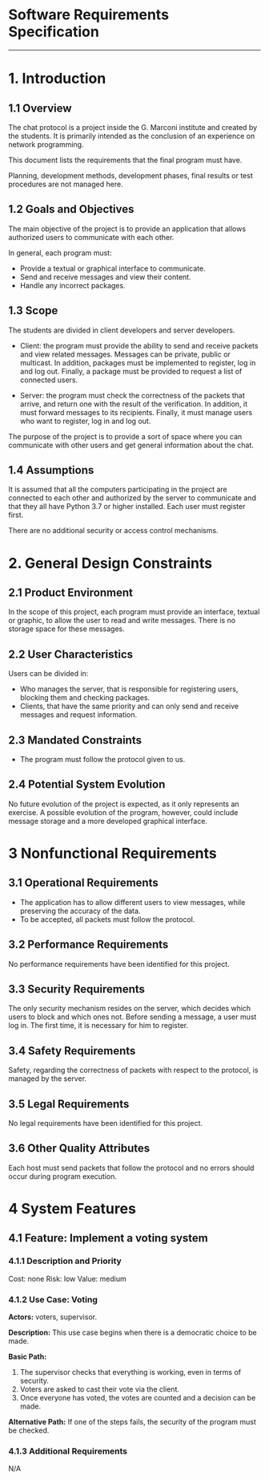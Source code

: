 # Software Requirements Specification
---
# 1. Introduction

## 1.1 Overview
The chat protocol is a project inside the G. Marconi institute and created by the students.
It is primarily intended as the conclusion of an experience on network programming.

This document lists the requirements that the final program must have.

Planning, development methods, development phases, final results or test procedures are not managed here.

## 1.2 Goals and Objectives 
The main objective of the project is to provide an application that allows authorized users to communicate with each other.

In general, each program must:
- Provide a textual or graphical interface to communicate.
- Send and receive messages and view their content.
- Handle any incorrect packages.

## 1.3 Scope
The students are divided in client developers and server developers.

- Client: the program must provide the ability to send and receive packets and view related messages.
Messages can be private, public or multicast. In addition, packages must be implemented to register, log in and log out. 
Finally, a package must be provided to request a list of connected users.

- Server: the program must check the correctness of the packets that arrive, and return one with the result of the verification. 
In addition, it must forward messages to its recipients.
Finally, it must manage users who want to register, log in and log out.

The purpose of the project is to provide a sort of space where you can communicate with other users and get general information about the chat.

## 1.4 Assumptions
It is assumed that all the computers participating in the project are connected to each other and authorized by the server to communicate and that they all have Python 3.7 or higher installed.
Each user must register first.

There are no additional security or access control mechanisms.


# 2. General Design Constraints

## 2.1 Product Environment
In the scope of this project, each program must provide an interface, textual or graphic, to allow the user to read and write messages.
There is no storage space for these messages.

## 2.2 User Characteristics
Users can be divided in:
- Who manages the server, that is responsible for registering users, blocking them and checking packages.
- Clients, that have the same priority and can only send and receive messages and request information.

## 2.3 Mandated Constraints
- The program must follow the protocol given to us.

## 2.4 Potential System Evolution
No future evolution of the project is expected, as it only represents an exercise.
A possible evolution of the program, however, could include message storage and a more developed graphical interface.


# 3 Nonfunctional Requirements

## 3.1 Operational Requirements
- The application has to allow different users to view messages, while preserving the accuracy of the data.
- To be accepted, all packets must follow the protocol.

## 3.2 Performance Requirements
No performance requirements have been identified for this project.

## 3.3 Security Requirements
The only security mechanism resides on the server, which decides which users to block and which ones not.
Before sending a message, a user must log in. The first time, it is necessary for him to register.

## 3.4 Safety Requirements
Safety, regarding the correctness of packets with respect to the protocol, is managed by the server.

## 3.5 Legal Requirements
No legal requirements have been identified for this project.

## 3.6 Other Quality Attributes
Each host must send packets that follow the protocol and no errors should occur during program execution.


# 4 System Features

## 4.1 Feature: Implement a voting system

### 4.1.1 Description and Priority
Cost: none
Risk: low
Value: medium

### 4.1.2 Use Case: Voting
**Actors:** voters, supervisor.

**Description:** This use case begins when there is a democratic choice to be made.

**Basic Path:**
1. The supervisor checks that everything is working, even in terms of security.
2. Voters are asked to cast their vote via the client.
3. Once everyone has voted, the votes are counted and a decision can be made.

**Alternative Path:**
If one of the steps fails, the security of the program must be checked.

### 4.1.3 Additional Requirements
N/A
